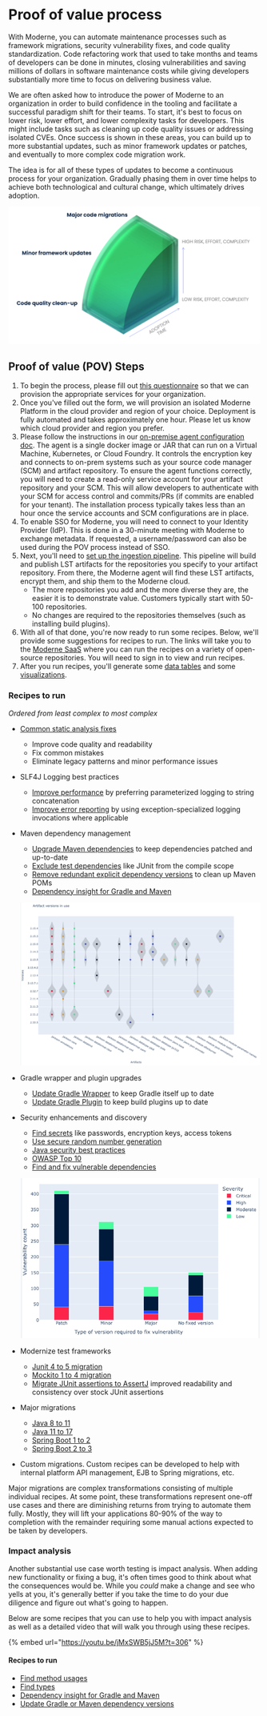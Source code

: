 # Proof of value process

With Moderne, you can automate maintenance processes such as framework migrations, security vulnerability fixes, and code quality standardization. Code refactoring work that used to take months and teams of developers can be done in minutes, closing vulnerabilities and saving millions of dollars in software maintenance costs while giving developers substantially more time to focus on delivering business value.

We are often asked how to introduce the power of Moderne to an organization in order to build confidence in the tooling and facilitate a successful paradigm shift for their teams. To start, it's best to focus on lower risk, lower effort, and lower complexity tasks for developers. This might include tasks such as cleaning up code quality issues or addressing isolated CVEs. Once success is shown in these areas, you can build up to more substantial updates, such as minor framework updates or patches, and eventually to more complex code migration work.

The idea is for all of these types of updates to become a continuous process for your organization. Gradually phasing them in over time helps to achieve both technological and cultural change, which ultimately drives adoption.

![](../../../.gitbook/assets/pov-example.png)

## Proof of value (POV) Steps

1. To begin the process, please fill out [this questionnaire](https://lq7oxv9ggnm.typeform.com/to/r1ib8ecu?typeform-source=www.google.com) so that we can provision the appropriate services for your organization.
2. Once you've filled out the form, we will provision an isolated Moderne Platform in the cloud provider and region of your choice. Deployment is fully automated and takes approximately one hour. Please let us know which cloud provider and region you prefer.
3. Please follow the instructions in our [on-premise agent configuration doc](../how-to-guides/agent-configuration/agent-configuration.md). The agent is a single docker image or JAR that can run on a Virtual Machine, Kubernetes, or Cloud Foundry. It controls the encryption key and connects to on-prem systems such as your source code manager (SCM) and artifact repository. To ensure the agent functions correctly, you will need to create a read-only service account for your artifact repository and your SCM. This will allow developers to authenticate with your SCM for access control and commits/PRs (if commits are enabled for your tenant). The installation process typically takes less than an hour once the service accounts and SCM configurations are in place.
4. To enable SSO for Moderne, you will need to connect to your Identity Provider (IdP). This is done in a 30-minute meeting with Moderne to exchange metadata. If requested, a username/password can also be used during the POV process instead of SSO.
5. Next, you'll need to [set up the ingestion pipeline](../how-to-guides/mass-ingest.md). This pipeline will build and publish LST artifacts for the repositories you specify to your artifact repository. From there, the Moderne agent will find these LST artifacts, encrypt them, and ship them to the Moderne cloud.
   * The more repositories you add and the more diverse they are, the easier it is to demonstrate value. Customers typically start with 50-100 repositories.
   * No changes are required to the repositories themselves (such as installing build plugins).
6. With all of that done, you're now ready to run some recipes. Below, we'll provide some suggestions for recipes to run. The links will take you to the [Moderne SaaS](https://app.moderne.io) where you can run the recipes on a variety of open-source repositories. You will need to sign in to view and run recipes.
7. After you run recipes, you'll generate some [data tables](../../../user-documentation/moderne-platform/getting-started/data-tables.md) and some [visualizations](../../../user-documentation/moderne-platform/getting-started/visualizations.md).

### Recipes to run

_Ordered from least complex to most complex_

* [Common static analysis fixes](https://app.moderne.io/recipes/org.openrewrite.staticanalysis.CommonStaticAnalysis)
  * Improve code quality and readability
  * Fix common mistakes
  * Eliminate legacy patterns and minor performance issues
* SLF4J Logging best practices
  * [Improve performance](https://app.moderne.io/recipes/org.openrewrite.java.logging.slf4j.ParameterizedLogging) by preferring parameterized logging to string concatenation
  * [Improve error reporting](https://app.moderne.io/recipes/org.openrewrite.java.logging.slf4j.CompleteExceptionLogging) by using exception-specialized logging invocations where applicable
*   Maven dependency management

    * [Upgrade Maven dependencies](https://app.moderne.io/recipes/org.openrewrite.maven.UpgradeDependencyVersion) to keep dependencies patched and up-to-date
    * [Exclude test dependencies](https://app.moderne.io/recipes/org.openrewrite.maven.ExcludeDependency) like JUnit from the compile scope
    * [Remove redundant explicit dependency versions](https://app.moderne.io/recipes/org.openrewrite.maven.RemoveRedundantDependencyVersions) to clean up Maven POMs
    * [Dependency insight for Gradle and Maven](https://app.moderne.io/recipes/org.openrewrite.java.dependencies.DependencyInsight)

    ![](../../../.gitbook/assets/dep-insight.png)
* Gradle wrapper and plugin upgrades
  * [Update Gradle Wrapper](https://app.moderne.io/recipes/org.openrewrite.gradle.UpdateGradleWrapper) to keep Gradle itself up to date
  * [Update Gradle Plugin](https://app.moderne.io/recipes/org.openrewrite.gradle.plugins.UpgradePluginVersion) to keep build plugins up to date
*   Security enhancements and discovery

    * [Find secrets](https://app.moderne.io/marketplace/org.openrewrite.java.security.secrets) like passwords, encryption keys, access tokens
    * [Use secure random number generation](https://app.moderne.io/recipes/org.openrewrite.java.security.SecureRandom)
    * [Java security best practices](https://app.moderne.io/recipes/org.openrewrite.java.security.JavaSecurityBestPractices)
    * [OWASP Top 10](https://app.moderne.io/recipes/org.openrewrite.java.security.OwaspTopTen)
    * [Find and fix vulnerable dependencies](https://app.moderne.io/recipes/org.openrewrite.java.dependencies.DependencyVulnerabilityCheck)

    ![](../../../.gitbook/assets/vuln-dep.png)
* Modernize test frameworks
  * [Junit 4 to 5 migration](https://app.moderne.io/recipes/org.openrewrite.java.testing.junit5.JUnit4to5Migration)
  * [Mockito 1 to 4 migration](https://app.moderne.io/recipes/org.openrewrite.java.testing.mockito.Mockito1to4Migration)
  * [Migrate JUnit assertions to AssertJ](https://app.moderne.io/recipes/org.openrewrite.java.testing.assertj.JUnitToAssertj) improved readability and consistency over stock JUnit assertions
* Major migrations
  * [Java 8 to 11](https://app.moderne.io/recipes/org.openrewrite.java.migrate.Java8toJava11)
  * [Java 11 to 17](https://app.moderne.io/recipes/org.openrewrite.java.migrate.UpgradeToJava17)
  * [Spring Boot 1 to 2](https://app.moderne.io/recipes/org.openrewrite.java.spring.boot2.UpgradeSpringBoot\_2\_7)
  * [Spring Boot 2 to 3](https://app.moderne.io/recipes/org.openrewrite.java.spring.boot3.UpgradeSpringBoot\_3\_0)
* Custom migrations. Custom recipes can be developed to help with internal platform API management, EJB to Spring migrations, etc.

Major migrations are complex transformations consisting of multiple individual recipes. At some point, these transformations represent one-off use cases and there are diminishing returns from trying to automate them fully. Mostly, they will lift your applications 80-90% of the way to completion with the remainder requiring some manual actions expected to be taken by developers.

### Impact analysis

Another substantial use case worth testing is impact analysis. When adding new functionality or fixing a bug, it's often times good to think about what the consequences would be. While you _could_ make a change and see who yells at you, it's generally better if you take the time to do your due diligence and figure out what's going to happen.

Below are some recipes that you can use to help you with impact analysis as well as a detailed video that will walk you through using these recipes.

{% embed url="https://youtu.be/jMxSWB5jJ5M?t=306" %}

#### Recipes to run

* [Find method usages](https://app.moderne.io/recipes/org.openrewrite.java.search.FindMethods)
* [Find types](https://app.moderne.io/recipes/org.openrewrite.java.search.FindTypes)
* [Dependency insight for Gradle and Maven](https://app.moderne.io/recipes/org.openrewrite.java.dependencies.DependencyInsight)
* [Update Gradle or Maven dependency versions](https://app.moderne.io/recipes/org.openrewrite.java.dependencies.UpgradeDependencyVersion)